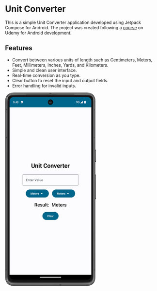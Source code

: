 # Unit Converter

This is a simple Unit Converter application developed using Jetpack Compose for Android. The project was created following a [course](https://www.udemy.com/share/102Jgo3@XsZDs1CXVwhSrBZfwOx0m7Gls9TC3Vvyp-QUCKEr1uQ44IUJSVwaBeFLYe-0_Ywepw==/) on Udemy for Android development.

## Features

- Convert between various units of length such as Centimeters, Meters, Feet, Millimeters, Inches, Yards, and Kilometers.
- Simple and clean user interface.
- Real-time conversion as you type.
- Clear button to reset the input and output fields.
- Error handling for invalid inputs.

<img src="app/src/main/java/com/example/unitconverter/UnitConverter.png" alt="Unit Converter" width="300"/>
